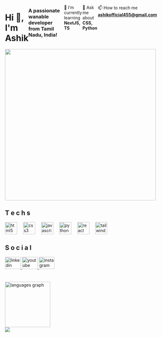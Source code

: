 <div align="left">
</div>
<div style="display: flex; justify-content: space-between ">
<h1 align="left">Hi 👋, I'm Ashik</h1>
<h3 align="left">A passionate wanable developer from Tamil Nadu, India!</h3>
<div align='left'>
</div>
<p>🌱 I’m currently learning <b> NextJS, TS</b> </p>
  

 💬 Ask me about **CSS, Python**
 
📫 How to reach me **ashikofficial455@gmail.com**
</div>
<img src="https://media1.tenor.com/m/ykDwz31GelgAAAAd/spiderman-happy.gif" width='500px'/>

<h2 align="left">T e c h s</h2>
<div align="left">
  <img src="https://cdn.jsdelivr.net/gh/devicons/devicon/icons/html5/html5-original.svg" height="40" alt="html5 logo"  />
  <img width="12" />
  <img src="https://cdn.jsdelivr.net/gh/devicons/devicon/icons/css3/css3-original.svg" height="40" alt="css3 logo"  />
  <img width="12" />
  <img src="https://cdn.jsdelivr.net/gh/devicons/devicon/icons/javascript/javascript-original.svg" height="40" alt="javascript logo"  />
  <img width="12" />
  <img src="https://cdn.jsdelivr.net/gh/devicons/devicon/icons/python/python-original.svg" height="40" alt="python logo"  />
  <img width="12" />
  <img src="https://cdn.jsdelivr.net/gh/devicons/devicon/icons/react/react-original.svg" height="40" alt="react logo"  />
  <img width="12" />
  <img src="https://cdn.jsdelivr.net/gh/devicons/devicon@latest/icons/tailwindcss/tailwindcss-original.svg" height="40" alt="tailwind logo"/>
</div>


<h2 align="left">S o c i a l</h2>
<div align="left">
  <a href="https://www.linkedin.com/in/ashikpy/" target="_blank">
    <img src="https://raw.githubusercontent.com/maurodesouza/profile-readme-generator/master/src/assets/icons/social/linkedin/default.svg" width="52" height="40" alt="linkedin logo"  />
  </a>
  <a href="https://youtube.com/@imdefnotash" target="_blank">
    <img src="https://raw.githubusercontent.com/maurodesouza/profile-readme-generator/master/src/assets/icons/social/youtube/default.svg" width="52" height="40" alt="youtube logo"  />
  </a>
  <a href="https://www.instagram.com/notaxh_" target="_blank">
    <img src="https://raw.githubusercontent.com/maurodesouza/profile-readme-generator/master/src/assets/icons/social/instagram/default.svg" width="52" height="40" alt="instagram logo"  />
  </a>
</div>

###

<br clear="both">


<div align="left">
  <img src="https://github-readme-stats.vercel.app/api/top-langs?username=ashikpy&locale=en&hide_title=true&layout=compact&card_width=320&langs_count=5&theme=dark&hide_border=true&order=2" height="150" alt="languages graph"  />
</div>


<div align="left">
  <img src="https://visitor-badge.laobi.icu/badge?page_id=ashikpy.ashikpy&left_text=Visitors"  />
</div>

###

###
